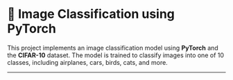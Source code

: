 # 🧠 Image Classification using PyTorch

This project implements an image classification model using **PyTorch** and the **CIFAR-10** dataset.
The model is trained to classify images into one of 10 classes, including airplanes, cars, birds, cats, and more.

---

